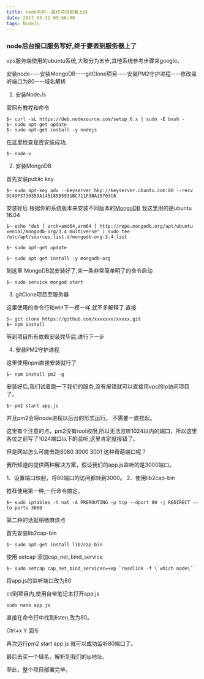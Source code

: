 ```yaml
---
title: node系列--最终项目部署上线
date: 2017-05-31 09:56:00
tags: NodeJs
---
```

### node后台接口服务写好,终于要丢到服务器上了
vps服务端使用的ubuntu系统,大致分为五步,其他系统参考步骤来google。

安装node----安装MongoDB----gitClone项目----安装PM2守护进程----修改监听端口为80----域名解析
1. 安装NodeJs

官网有教程和命令

    $~ curl -sL https://deb.nodesource.com/setup_6.x | sudo -E bash - 
    $~ sudo apt-get update
    $~ sudo apt-get install -y nodejs

在这里检查是否安装成功,
    
    $~ node-v
2. 安装MongoDB

首先安装public key

    $~ sudo apt-key adv --keyserver hkp://keyserver.ubuntu.com:80 --recv 0C49F3730359A14518585931BC711F9BA15703C6

安装好后 根据你的系统版本来安装不同版本的[MongoDB](https://docs.mongodb.com/manual/tutorial/install-mongodb-on-ubuntu/)
我这里用的是ubuntu 16.04

    $~ echo "deb [ arch=amd64,arm64 ] http://repo.mongodb.org/apt/ubuntu xenial/mongodb-org/3.4 multiverse" | sudo tee /etc/apt/sources.list.d/mongodb-org-3.4.list

    $~ sudo apt-get update

    $~ sudo apt-get install -y mongodb-org

到这里 MongoDB就安装好了,来一条非常简单明了的命令启动

    $~ sudo service mongod start

3. gitClone项目至服务器

这里使用的命令行和win下一模一样,就不多解释了.直接
    
    $~ git clone https://github.com/xxxxxxx/xxxxx.git
    $~ npm install

等到项目所有依赖安装完毕后,进行下一步

4. 安装PM2守护进程

这里使用npm直接安装就行了

    $~ npm install pm2 -g

安装好后,我们试着跑一下我们的服务,没有报错就可以直接用vps的ip访问项目了。

    $~ pm2 start app.js

并且pm2会将node进程以后台的形式运行。
不需要一直挂起。


这里有个注意的点，pm2没有root权限,所以无法监听1024以内的端口，所以这里各位之前写了1024端口以下的监听,这里肯定就报错了。

但是网站怎么可能去跑8080 3000 3001 这种奇葩端口呢？

我所知道的提供两种解决方案，假设我们的app.js监听的是3000端口。

 1、设置端口映射，将80端口的访问都转到3000。
 2、使用lib2cap-bin

推荐使用第一种,一行命令搞定。

    $~ sudo iptables -t nat -A PREROUTING -p tcp --dport 80 -j REDIRECT --to-ports 3000

第二种的话就稍微麻烦点

首先安装lib2cap-bin

    $~ sudo apt-get install lib2cap-bin

使用 setcap 添加cap_net_bind_service

    $~ sudo setcap cap_net_bind_servicec=+ep `readlink -f \`which node\``

将app.js的监听端口改为80

cd到项目内,使用自带笔记本打开app.js

    sudo nano app.js
直接在命令行中找到listen,改为80。

Ctrl+x 
Y 回车

再次运行pm2 start app.js 就可以成功监听80端口了。

最后去买一个域名，解析到我们的ip地址。

至此，整个项目部署完毕。




